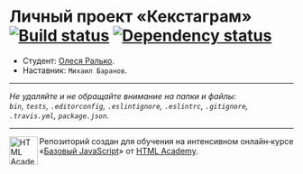 # Личный проект «Кекстаграм» [![Build status][travis-image]][travis-url] [![Dependency status][dependency-image]][dependency-url]

* Студент: [Олеся Ралько](https://up.htmlacademy.ru/javascript/7/user/228536).
* Наставник: `Михаил Баранов`.

---

_Не удаляйте и не обращайте внимание на папки и файлы:_<br>
_`bin`, `tests`, `.editorconfig`, `.eslintignore`, `.eslintrc`, `.gitignore`, `.travis.yml`, `package.json`._

---

<a href="https://htmlacademy.ru/intensive/javascript"><img align="left" width="50" height="50" title="HTML Academy" src="https://up.htmlacademy.ru/static/img/intensive/javascript/logo-for-github.svg"></a>

Репозиторий создан для обучения на интенсивном онлайн‑курсе «[Базовый JavaScript](https://htmlacademy.ru/intensive/javascript)» от [HTML Academy](https://htmlacademy.ru).

[travis-image]: https://travis-ci.org/htmlacademy-javascript/228536-kekstagram.svg?branch=master
[travis-url]: https://travis-ci.org/htmlacademy-javascript/228536-kekstagram
[dependency-image]: https://david-dm.org/htmlacademy-javascript/228536-kekstagram.svg?style=flat-square
[dependency-url]: https://david-dm.org/htmlacademy-javascript/228536-kekstagram
